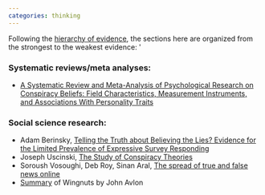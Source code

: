 ```yaml
---
categories: thinking
---
```


Following the [hierarchy of evidence](https://en.wikipedia.org/wiki/Hierarchy_of_evidence), the sections here are organized from the strongest to the weakest evidence: '

### Systematic reviews/meta analyses:

*   [A Systematic Review and Meta-Analysis of Psychological Research on Conspiracy Beliefs: Field Characteristics, Measurement Instruments, and Associations With Personality Traits](https://www.frontiersin.org/articles/10.3389/fpsyg.2019.00205/full?utm_source=F-NTF&utm_medium=EMLX&utm_campaign=PRD_FEOPS_20170000_ARTICLE)

### Social science research:

*   Adam Berinsky, [Telling the Truth about Believing the Lies? Evidence for the Limited Prevalence of Expressive Survey Responding](https://www.journals.uchicago.edu/doi/full/10.1086/694258)
*   Joseph Uscinski, [The Study of Conspiracy Theories](https://www.argumenta.org/wp-content/uploads/2017/10/Argumenta-Joseph-Uscinski-The-Study-of-Conspiracy-Theories.pdf)
*  Soroush Vosoughi, Deb Roy, Sinan Aral, [The spread of true and false news online](https://science.sciencemag.org/content/359/6380/1146)
* [Summary](http://www.civilpolitics.org/content/how-lunatic-fringe-hijacking-america-john-avlon-explains-wingnuts/) of Wingnuts by John Avlon